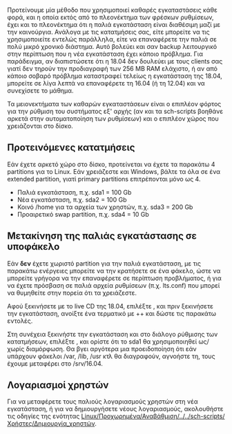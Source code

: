 Προτείνουμε μία μέθοδο που χρησιμοποιεί καθαρές εγκαταστάσεις κάθε φορά,
και η οποία εκτός από το πλεονέκτημα των φρέσκων ρυθμίσεων, έχει και το
πλεονέκτημα ότι η παλιά εγκατάσταση είναι διαθέσιμη μαζί με την
καινούργια. Ανάλογα με τις κατατμήσεις σας, είτε μπορείτε να τις
χρησιμοποιείτε εντελώς παράλληλα, είτε να επαναφέρετε την παλιά σε πολύ
μικρό χρονικό διάστημα. Αυτό βολεύει και σαν backup λειτουργικό στην
περίπτωση που η νέα εγκατάσταση έχει κάποιο πρόβλημα. Για παράδειγμα,
αν διαπιστώσετε ότι η 18.04 δεν δουλεύει με τους clients σας γιατί δεν
τηρούν την προδιαγραφή των 256 MB RAM ελάχιστο, ή αν από κάποιο σοβαρό
πρόβλημα καταστραφεί τελείως η εγκατάσταση της 18.04, μπορείτε σε λίγα
λεπτά να επαναφέρετε τη 16.04 (ή τη 12.04) και να συνεχίσετε το
μάθημα.

Τα μειονεκτήματα των καθαρών εγκαταστάσεων είναι ο επιπλέον φόρτος για
την ρύθμιση του συστήματος εξ' αρχής (αν και τα sch-scripts βοηθάνε
αρκετά στην αυτοματοποίηση των ρυθμίσεων) και ο επιπλέον χώρος που
χρειάζονται στο δίσκο.

## Προτεινόμενες κατατμήσεις

Εάν έχετε αρκετό χώρο στο δίσκο, προτείνεται να έχετε τα παρακάτω 4
partitions για το Linux. Εάν χρειάζεστε και Windows, βάλτε τα όλα σε ένα
extended partition, γιατί primary partitions επιτρέπονται μόνο ως 4.

  - Παλιά εγκατάσταση, π.χ. sda1 = 100 Gb
  - Νέα εγκατάσταση, π.χ. sda2 = 100 Gb
  - Κοινό /home για τα αρχεία των χρηστών, π.χ. sda3 = 200 Gb
  - Προαιρετικό swap partition, π.χ. sda4 = 10 Gb

## Μετακίνηση της παλιάς εγκατάστασης σε υποφάκελο

Εάν **δεν** έχετε χωριστό partition για την παλιά εγκατάσταση, με τις
παρακάτω ενέργειες μπορείτε να την κρατήσετε σε ένα φάκελο, ώστε να
μπορείτε γρήγορα να την επαναφέρετε σε περίπτωση προβλήματος, ή για να
έχετε πρόσβαση σε παλιά αρχεία ρυθμίσεων (π.χ. lts.conf) που μπορεί να
θυμηθείτε στην πορεία ότι τα χρειάζεστε.

Αφού ξεκινήσετε με το live CD της 18.04, επιλέξτε , και πριν ξεκινήσετε
την εγκατάσταση, ανοίξτε ένα τερματικό με ++ και δώστε τις παρακάτω
εντολές.

Στη συνέχεια ξεκινήστε την εγκατάσταση και στο διάλογο ρύθμισης των
κατατμήσεων, επιλέξτε , και ορίστε ότι το sda1 θα χρησιμοποιηθεί
ως/χωρίς διαμόρφωση. Θα βγει αργότερα μια προειδοποίηση ότι εάν
υπάρχουν φάκελοι /var, /lib, /usr κτλ θα διαγραφούν, αγνοήστε τη,
τους έχουμε μεταφέρει στο /srv/16.04.

## Λογαριασμοί χρηστών

Για να μεταφέρετε τους παλιούς λογαριασμούς χρηστών στη νέα εγκατάσταση,
ή για να δημιουργήσετε νέους λογαριασμούς, ακολουθήστε τις οδηγίες της
ενότητας
[Linux/Προχωρημένα/Αναβάθμιση/../../sch-scripts/Χρήστες/Δημιουργία_χρηστών](Δημιουργία_χρηστών).